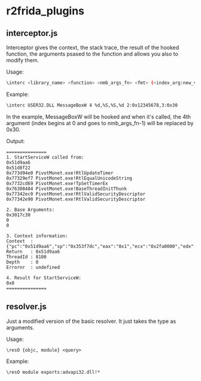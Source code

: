 # r2frida_plugins

## interceptor.js
Interceptor gives the context, the stack trace, the result of the hooked function, the arguments psased to the function and allows you also to modify them.

Usage:
```bash
\interc <library_name> <function> <nmb_args_fn> <fmt> (<index_arg:new_values>)
```

Example:
```bash
\interc USER32.DLL MessageBoxW 4 %d,%S,%S,%d 2:0x12345678,3:0x30
```
In the example, MessageBoxW will be hooked and when it's called, the 4th argument (index begins at 0 and goes to nmb_args_fn-1) will be replaced by 0x30.

Output:
```
===============
1. StartServiceW called from:
0x51d9aa6
0x51d8f22
0x773d94e0 PivotMonet.exe!RtlUpdateTimer
0x77329ef7 PivotMonet.exe!RtlEqualUnicodeString
0x7732cd69 PivotMonet.exe!TpSetTimerEx
0x76308484 PivotMonet.exe!BaseThreadInitThunk
0x77342ec0 PivotMonet.exe!RtlValidSecurityDescriptor
0x77342e90 PivotMonet.exe!RtlValidSecurityDescriptor

2. Base Arguments:
0x3017c30
0
0

3. Context information:
Context  : {"pc":"0x51d9aa6","sp":"0x353f7dc","eax":"0x1","ecx":"0x2fa0000","edx":"0x2fa0000","ebx":"0x2fdd920","esp":"0x353f7dc","ebp":"0x353fa88","esi":"0x3017c30","edi":"0x3017c58","eip":"0x51d9aa6"}
Return   : 0x51d9aa6
ThreadId : 8100
Depth    : 0
Errornr  : undefined

4. Result for StartServiceW: 
0x0
===============
```

## resolver.js
Just a modified version of the basic resolver. It just takes the type as arguments.

Usage:
```
\resO {objc, module} <query>
```

Example:
```
\resO module exports:advapi32.dll!*
```